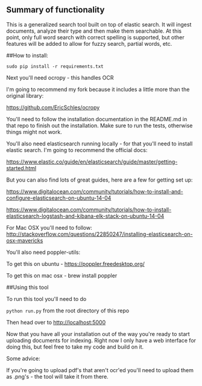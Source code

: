 ## Summary of functionality

This is a generalized search tool built on top of elastic search.  It will ingest documents, analyze their type and then make them searchable.  At this point, only full word search with correct spelling is supported, but other features will be added to allow for fuzzy search, partial words, etc.

##How to install:

`sudo pip install -r requirements.txt`

Next you'll need ocropy - this handles OCR

I'm going to recommend my fork because it includes a little more than the original library:

https://github.com/EricSchles/ocropy

You'll need to follow the installation documentation in the README.md in that repo to finish out the installation.  Make sure to run the tests, otherwise things might not work.

You'll also need elasticsearch running locally - for that you'll need to install elastic search.  I'm going to recommend the official docs:

https://www.elastic.co/guide/en/elasticsearch/guide/master/getting-started.html

But you can also find lots of great guides, here are a few for getting set up:

https://www.digitalocean.com/community/tutorials/how-to-install-and-configure-elasticsearch-on-ubuntu-14-04

https://www.digitalocean.com/community/tutorials/how-to-install-elasticsearch-logstash-and-kibana-elk-stack-on-ubuntu-14-04

For Mac OSX you'll need to follow: http://stackoverflow.com/questions/22850247/installing-elasticsearch-on-osx-mavericks

You'll also need poppler-utils:

To get this on ubuntu - https://poppler.freedesktop.org/

To get this on mac osx - brew install poppler

##Using this tool

To run this tool you'll need to do 

`python run.py` from the root directory of this repo

Then head over to [http://localhost:5000](http://localhost:5000)

Now that you have all your installation out of the way you're ready to start uploading documents for indexing.  Right now I only have a web interface for doing this, but feel free to take my code and build on it.  

Some advice:

If you're going to upload pdf's that aren't ocr'ed you'll need to upload them as .png's - the tool will take it from there.
